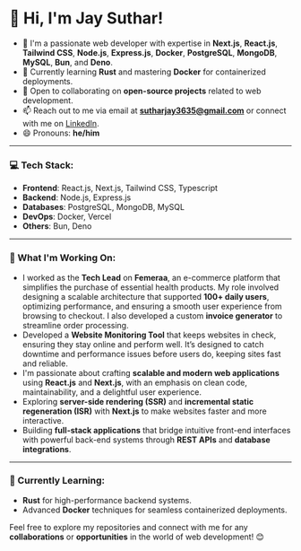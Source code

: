 # 👋 Hi, I'm Jay Suthar!

- 👀 I'm a passionate web developer with expertise in **Next.js**, **React.js**, **Tailwind CSS**, **Node.js**, **Express.js**, **Docker**, **PostgreSQL**, **MongoDB**, **MySQL**, **Bun**, and **Deno**.
- 🌱 Currently learning **Rust** and mastering **Docker** for containerized deployments.
- 🤜 Open to collaborating on **open-source projects** related to web development.
- 📫 Reach out to me via email at **sutharjay3635@gmail.com** or connect with me on [LinkedIn](https://www.linkedin.com/in/sutharjay1/).
- 😄 Pronouns: **he/him**

---

### 💻 Tech Stack:
- **Frontend**: React.js, Next.js, Tailwind CSS, Typescript
- **Backend**: Node.js, Express.js
- **Databases**: PostgreSQL, MongoDB, MySQL
- **DevOps**: Docker, Vercel
- **Others**: Bun, Deno

---

### 🚀 What I'm Working On:
- I worked as the **Tech Lead** on **Femeraa**, an e-commerce platform that simplifies the purchase of essential health products. My role involved designing a scalable architecture that supported **100+ daily users**, optimizing performance, and ensuring a smooth user experience from browsing to checkout. I also developed a custom **invoice generator** to streamline order processing.
- Developed a **Website Monitoring Tool** that keeps websites in check, ensuring they stay online and perform well. It’s designed to catch downtime and performance issues before users do, keeping sites fast and reliable.
- I'm passionate about crafting **scalable and modern web applications** using **React.js** and **Next.js**, with an emphasis on clean code, maintainability, and a delightful user experience.
- Exploring **server-side rendering (SSR)** and **incremental static regeneration (ISR)** with **Next.js** to make websites faster and more interactive.
- Building **full-stack applications** that bridge intuitive front-end interfaces with powerful back-end systems through **REST APIs** and **database integrations**.

---

### 🌱 Currently Learning:
- **Rust** for high-performance backend systems.
- Advanced **Docker** techniques for seamless containerized deployments.

Feel free to explore my repositories and connect with me for any **collaborations** or **opportunities** in the world of web development! 😊
